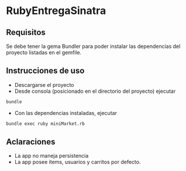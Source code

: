 # RubyEntregaSinatra

## Requisitos
Se debe tener la gema Bundler para poder instalar las dependencias del proyecto listadas en el gemfile.

## Instrucciones de uso
* Descargarse el proyecto
* Desde consola (posicionado en el directorio del proyecto) ejecutar
```bash
bundle 
```
* Con las dependencias instaladas, ejecutar
```bash
bundle exec ruby miniMarket.rb
```

## Aclaraciones
* La app no maneja persistencia
* La app posee items, usuarios y carritos por defecto.

